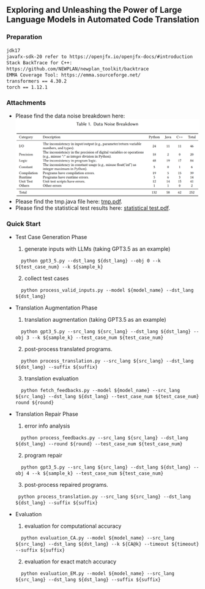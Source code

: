 ## Exploring and Unleashing the Power of Large Language Models in Automated Code Translation

### Preparation
````commandline
jdk17
javafx-sdk-20 refer to https://openjfx.io/openjfx-docs/#introduction
Stack BackTrace for C++: https://github.com/NEWPLAN/newplan_toolkit/backtrace
EMMA Coverage Tool: https://emma.sourceforge.net/
transformers == 4.30.2
torch == 1.12.1
````

### Attachments
- Please find the data noise breakdown here: ![img.png](figures/img.png)
- Please find the tmp.java file here: [tmp.pdf](figures%2Ftmp.pdf).  
- Please find the statistical test results here: [statistical test.pdf](figures%2Fstatistical%20test.pdf).

### Quick Start 

- Test Case Generation Phase
  1. generate inputs with LLMs  (taking GPT3.5 as an example)
  ```commandline
    python gpt3_5.py --dst_lang ${dst_lang} --obj 0 --k ${test_case_num} --k ${sample_k}
    ``` 
  2. collect test cases
  ```commandline
    python process_valid_inputs.py --model ${model_name} --dst_lang ${dst_lang}
  ```

- Translation Augmentation Phase
  1. translation augmentation (taking GPT3.5 as an example)
  ```commandline
    python gpt3_5.py --src_lang ${src_lang} --dst_lang ${dst_lang} --obj 3 --k ${sample_k} --test_case_num ${test_case_num}  
  ```
  2. post-process translated programs.
  ```commandline
    python process_translation.py --src_lang ${src_lang} --dst_lang ${dst_lang} --suffix ${suffix}
  ```
  3. translation evaluation
  ```commandline
    python fetch_feedbacks.py --model ${model_name} --src_lang ${src_lang} --dst_lang ${dst_lang} --test_case_num ${test_case_num} round ${round}
  ```

- Translation Repair Phase  
  1. error info analysis
  ```commandline
    python process_feedbacks.py --src_lang ${src_lang} --dst_lang ${dst_lang} --round ${round} --test_case_num ${test_case_num}  
  ```
  2. program repair
  ```commandline
    python gpt3_5.py --src_lang ${src_lang} --dst_lang ${dst_lang} --obj 4 --k ${sample_k} --test_case_num ${test_case_num} 
  ```
  3. post-process repaired programs.
  ```commandline
   python process_translation.py --src_lang ${src_lang} --dst_lang ${dst_lang} --suffix ${suffix}
  ```

- Evaluation
  1. evaluation for computational accuracy
  ````commandline
    python evaluation_CA.py --model ${model_name} --src_lang ${src_lang} --dst_lang ${dst_lang} --k ${CA@k} --timeout ${timeout} --suffix ${suffix}
    ````
  2. evaluation for exact match accuracy
  ````commandline
    python evaluation_EM.py --model ${model_name} --src_lang ${src_lang} --dst_lang ${dst_lang} --suffix ${suffix}
    ````
